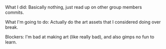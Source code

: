 What I did: Basically nothing, just read up on other group members commits.

What I'm going to do: Actually do the art assets that I considered doing over break.

Blockers: I'm bad at making art (like really bad), and also gimps no fun to learn.
